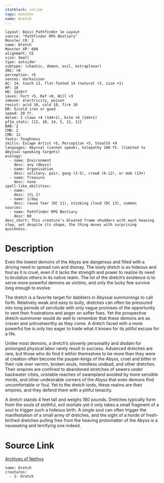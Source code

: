 ```yaml
---
statblock: inline
tags: monster
name: Dretch
---
```

```statblock
layout: Basic Pathfinder 1e Layout
source: "Pathfinder RPG Bestiary"
Monster_CR: 2
name: Dretch
Monster_XP: 600
alignment: CE
size: Small
type: outsider
subtype: (chaotic, demon, evil, extraplanar)
INI: +0
perception: +5
senses: darkvision
AC: 14, touch 11, flat-footed 14 (natural +3, size +1)
HP: 18
HD: 2d10+7
saves: Fort +5, Ref +0, Will +3
immune: electricity, poison
resist: acid 10, cold 10, fire 10
DR: 5/cold iron or good
speed: 20 ft.
melee: 2 claws +4 (1d4+1), bite +4 (1d4+1)
pf1e_stats: [12, 10, 14, 5, 11, 11]
BAB: 2
CMB: 2
CMD: 12
feats: Toughness
skills: Escape Artist +5, Perception +5, Stealth +9
languages: Abyssal (cannot speak), telepathy 100 ft. (limited to Abyssal-speaking targets)
ecology:
  - name: Environment
    desc: any (Abyss)
  - name: Organisation
    desc: solitary, pair, gang (3-5), crowd (6-12), or mob (13+)
  - name: Treasure
    desc: none
spell-like_abilities:
  - name:
    desc: (CL 2)
  - name: 1/day
    desc: cause fear (DC 11), stinking cloud (DC 13), summon
sources:
  - name: Pathfinder RPG Bestiary
    desc: 60
desc_short: This creature’s bloated frame shudders with each heaving step, yet despite its shape, the thing moves with surprising quickness.
```
# Description
Even the lowest demons of the Abyss are dangerous and filled with a driving need to spread ruin and dismay. The lowly dretch is as hideous and foul as it is cruel, even if it lacks the strength and power to realize its need to brutalize others in its native realm. The lot of the dretch’s existence is to serve more powerful demons as victims, and only the lucky few survive long enough to evolve.

The dretch is a favorite target for dabblers in Abyssal summonings to call forth. Relatively weak and easy to bully, dretches can often be pressured into long periods of servitude with only vague promises of the opportunity to vent their frustrations and anger on softer foes. Yet the prospective dretch-summoner would do well to remember that these demons are as craven and untrustworthy as they come. A dretch faced with a more powerful foe is only too eager to trade what it knows for its pitiful excuse for a life.

Unlike most demons, a dretch’s slovenly personality and disdain for prolonged physical labor rarely result in success. Advanced dretches are rare, but those who do find it within themselves to be more than they were at creation often become the pauper-kings of the Abyss, cruel and bitter in their rule over vermin, broken souls, mindless undead, and other dretches. Their empires are confined to abandoned stretches of sewers under backwater cities, unstable reaches of swampland avoided by more sensible minds, and other undesirable corners of the Abyss that even demons find uncomfortable or foul. Yet to the dretch lords, these realms are their empires, and they defend them with a pitiful tenacity.

A dretch stands 4 feet tall and weighs 180 pounds. Dretches typically form from the souls of slothful, evil mortals-yet it only takes a small fragment of a soul to trigger such a hideous birth. A single soul can often trigger the manifestation of a small army of dretches, and the sight of a horde of fresh-birthed dretches pulling free from the heaving protomatter of the Abyss is a nauseating and terrifying one indeed.
# Source Link
[Archives of Nethys](https://aonprd.com/MonsterDisplay.aspx?ItemName=Dretch)
```encounter-table
name: Dretch
creatures:
  - 1: Dretch
```
